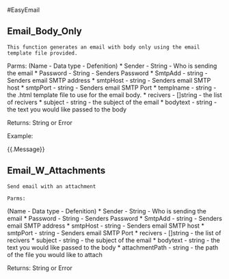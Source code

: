 #EasyEmail

## Email_Body_Only
    This function generates an email with body only using the email template file provided.

Parms:
(Name - Data type - Defenition)
    * Sender - String - Who is sending the email
    * Password - String - Senders Password
    * SmtpAdd - string - Senders email SMTP address
    * smtpHost - string - Senders email SMTP host
    * smtpPort - string - Senders email SMTP Port
    * templname - string - the .html template file to use for the email body.
    * recivers - []string - the list of recivers
    * subject - string - the subject of the email
    * bodytext - string - the text you would like passed to the body

Returns:
    String or Error
    
Example: 
  <!-- template.html -->
<!DOCTYPE html>
<html>

<body>
    {{.Message}}
</body>

</html>

## Email_W_Attachments
    Send email with an attachment

    Parms:
(Name - Data type - Defenition)
    * Sender - String - Who is sending the email
    * Password - String - Senders Password
    * SmtpAdd - string - Senders email SMTP address
    * smtpHost - string - Senders email SMTP host
    * smtpPort - string - Senders email SMTP Port
    * recivers - []string - the list of recivers
    * subject - string - the subject of the email
    * bodytext - string - the text you would like passed to the body
    * attachmentPath - string - the path of the file you would like to attach

Returns:
    String or Error